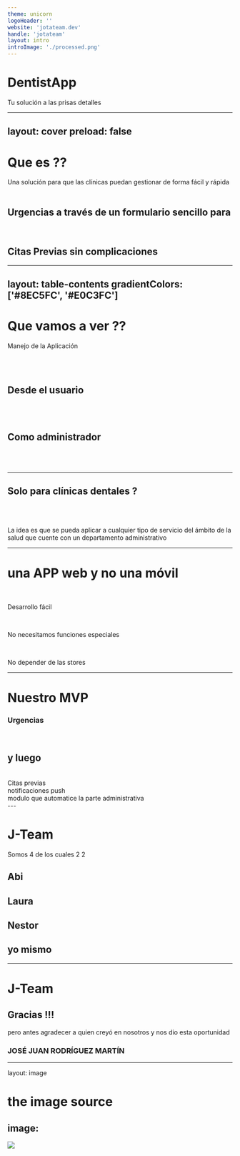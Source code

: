 ```yaml
---
theme: unicorn
logoHeader: ''
website: 'jotateam.dev'
handle: 'jotateam'
layout: intro
introImage: './processed.png'
---
```


# DentistApp

Tu solución a las prisas detalles
<!-- falta imagen del dientito -->

---
layout: cover
preload: false
---

# Que es ??

<v-click>

<div
  v-motion
  :initial="{ x: -80 }"
  :enter="{ x: 0 }">
  Una solución para que las clínicas puedan gestionar de forma fácil y rápida
  <br/>
  

</div>

</v-click>

<v-click>
<br/>

## <twemoji-ambulance/> Urgencias <twemoji-ambulance/> a través de un formulario sencillo para <twemoji-face-screaming-in-fear /> 

</v-click>

<br/>


<v-click>

## <twemoji-calendar/> Citas Previas sin complicaciones <twemoji-smiling-face-with-heart-eyes />


</v-click>

---
layout: table-contents
gradientColors: ['#8EC5FC', '#E0C3FC']
---

# Que vamos a ver ?? <twemoji-eyes />


<v-click>

Manejo de la Aplicación

<br/>
<br/>

</v-click>


<v-click>

## Desde el usuario  <twemoji-person-dark-skin-tone-blond-hair />
<br/>
<br/>

</v-click>

<v-click>

## Como administrador <twemoji-superhero-medium-dark-skin-tone />
<br/>
<br/>

</v-click>


---

## Solo para clínicas dentales ? <twemoji-thinking-face/>

<br/>
<br/>
<v-click>


La idea es que se pueda aplicar a cualquier tipo de servicio del ámbito de la salud que cuente con un departamento administrativo

</v-click>



---

# una APP web y no una móvil

<br/>
<v-click>

Desarrollo fácil <twemoji-desktop-computer/><twemoji-hot-beverage/>

</v-click>
<br/>

<v-click>

No necesitamos funciones especiales

</v-click>
<br/>

<v-click>

No depender de las stores <twemoji-cross-mark-button/>

</v-click>


---

# Nuestro MVP

### <twemoji-heart-on-fire/> Urgencias <twemoji-heart-on-fire/>
<br/>

<v-click>

## y luego

<div>
<br/>
Citas previas
<br/>
notificaciones push
<br/>
modulo que automatice la parte administrativa
<br/>
</div>

</v-click>
---

# J-Team

Somos 4 de los cuales
2 <twemoji-woman/>
2 <twemoji-man/>

## Abi <twemoji-lipstick/>

## Laura <twemoji-world-map/>

## Nestor <twemoji-building-construction/>

## yo mismo <twemoji-octopus/>

---

# J-Team

## <twemoji-octopus/> Gracias !!!

<v-click>

pero antes agradecer a quien creyó en nosotros y nos dio esta oportunidad

</v-click>

<v-click>

### JOSÉ JUAN RODRÍGUEZ MARTÍN

</v-click>

---
layout: image

# the image source
image: 
---

![](https://c.tenor.com/WBRrKmi7dHEAAAAC/power-rangers-mighty-morphin-power-rangers.gif)


